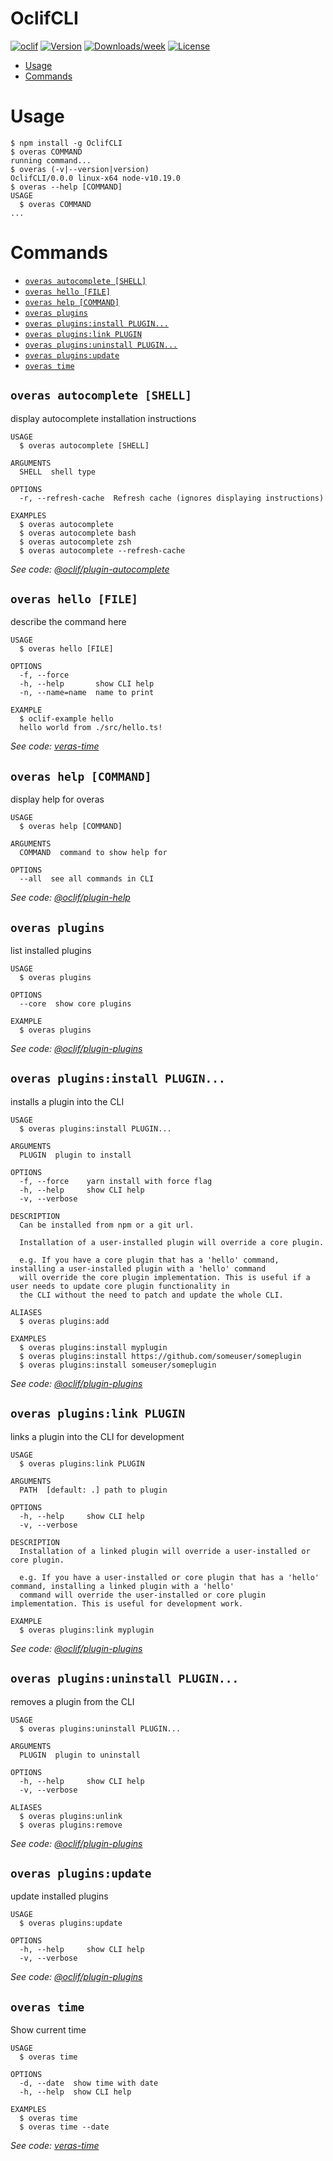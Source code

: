 OclifCLI
========



[![oclif](https://img.shields.io/badge/cli-oclif-brightgreen.svg)](https://oclif.io)
[![Version](https://img.shields.io/npm/v/OclifCLI.svg)](https://npmjs.org/package/OclifCLI)
[![Downloads/week](https://img.shields.io/npm/dw/OclifCLI.svg)](https://npmjs.org/package/OclifCLI)
[![License](https://img.shields.io/npm/l/OclifCLI.svg)](https://github.com/VerasThiago/OclifCLI/blob/master/package.json)

<!-- toc -->
* [Usage](#usage)
* [Commands](#commands)
<!-- tocstop -->
# Usage
<!-- usage -->
```sh-session
$ npm install -g OclifCLI
$ overas COMMAND
running command...
$ overas (-v|--version|version)
OclifCLI/0.0.0 linux-x64 node-v10.19.0
$ overas --help [COMMAND]
USAGE
  $ overas COMMAND
...
```
<!-- usagestop -->
# Commands
<!-- commands -->
* [`overas autocomplete [SHELL]`](#overas-autocomplete-shell)
* [`overas hello [FILE]`](#overas-hello-file)
* [`overas help [COMMAND]`](#overas-help-command)
* [`overas plugins`](#overas-plugins)
* [`overas plugins:install PLUGIN...`](#overas-pluginsinstall-plugin)
* [`overas plugins:link PLUGIN`](#overas-pluginslink-plugin)
* [`overas plugins:uninstall PLUGIN...`](#overas-pluginsuninstall-plugin)
* [`overas plugins:update`](#overas-pluginsupdate)
* [`overas time`](#overas-time)

## `overas autocomplete [SHELL]`

display autocomplete installation instructions

```
USAGE
  $ overas autocomplete [SHELL]

ARGUMENTS
  SHELL  shell type

OPTIONS
  -r, --refresh-cache  Refresh cache (ignores displaying instructions)

EXAMPLES
  $ overas autocomplete
  $ overas autocomplete bash
  $ overas autocomplete zsh
  $ overas autocomplete --refresh-cache
```

_See code: [@oclif/plugin-autocomplete](https://github.com/oclif/plugin-autocomplete/blob/v0.2.0/src/commands/autocomplete/index.ts)_

## `overas hello [FILE]`

describe the command here

```
USAGE
  $ overas hello [FILE]

OPTIONS
  -f, --force
  -h, --help       show CLI help
  -n, --name=name  name to print

EXAMPLE
  $ oclif-example hello
  hello world from ./src/hello.ts!
```

_See code: [veras-time](https://github.com/verasthiago/OclifTimePlugin/blob/v0.0.1/src/commands/hello.ts)_

## `overas help [COMMAND]`

display help for overas

```
USAGE
  $ overas help [COMMAND]

ARGUMENTS
  COMMAND  command to show help for

OPTIONS
  --all  see all commands in CLI
```

_See code: [@oclif/plugin-help](https://github.com/oclif/plugin-help/blob/v3.1.0/src/commands/help.ts)_

## `overas plugins`

list installed plugins

```
USAGE
  $ overas plugins

OPTIONS
  --core  show core plugins

EXAMPLE
  $ overas plugins
```

_See code: [@oclif/plugin-plugins](https://github.com/oclif/plugin-plugins/blob/v1.7.9/src/commands/plugins/index.ts)_

## `overas plugins:install PLUGIN...`

installs a plugin into the CLI

```
USAGE
  $ overas plugins:install PLUGIN...

ARGUMENTS
  PLUGIN  plugin to install

OPTIONS
  -f, --force    yarn install with force flag
  -h, --help     show CLI help
  -v, --verbose

DESCRIPTION
  Can be installed from npm or a git url.

  Installation of a user-installed plugin will override a core plugin.

  e.g. If you have a core plugin that has a 'hello' command, installing a user-installed plugin with a 'hello' command 
  will override the core plugin implementation. This is useful if a user needs to update core plugin functionality in 
  the CLI without the need to patch and update the whole CLI.

ALIASES
  $ overas plugins:add

EXAMPLES
  $ overas plugins:install myplugin 
  $ overas plugins:install https://github.com/someuser/someplugin
  $ overas plugins:install someuser/someplugin
```

_See code: [@oclif/plugin-plugins](https://github.com/oclif/plugin-plugins/blob/v1.7.9/src/commands/plugins/install.ts)_

## `overas plugins:link PLUGIN`

links a plugin into the CLI for development

```
USAGE
  $ overas plugins:link PLUGIN

ARGUMENTS
  PATH  [default: .] path to plugin

OPTIONS
  -h, --help     show CLI help
  -v, --verbose

DESCRIPTION
  Installation of a linked plugin will override a user-installed or core plugin.

  e.g. If you have a user-installed or core plugin that has a 'hello' command, installing a linked plugin with a 'hello' 
  command will override the user-installed or core plugin implementation. This is useful for development work.

EXAMPLE
  $ overas plugins:link myplugin
```

_See code: [@oclif/plugin-plugins](https://github.com/oclif/plugin-plugins/blob/v1.7.9/src/commands/plugins/link.ts)_

## `overas plugins:uninstall PLUGIN...`

removes a plugin from the CLI

```
USAGE
  $ overas plugins:uninstall PLUGIN...

ARGUMENTS
  PLUGIN  plugin to uninstall

OPTIONS
  -h, --help     show CLI help
  -v, --verbose

ALIASES
  $ overas plugins:unlink
  $ overas plugins:remove
```

_See code: [@oclif/plugin-plugins](https://github.com/oclif/plugin-plugins/blob/v1.7.9/src/commands/plugins/uninstall.ts)_

## `overas plugins:update`

update installed plugins

```
USAGE
  $ overas plugins:update

OPTIONS
  -h, --help     show CLI help
  -v, --verbose
```

_See code: [@oclif/plugin-plugins](https://github.com/oclif/plugin-plugins/blob/v1.7.9/src/commands/plugins/update.ts)_

## `overas time`

Show current time

```
USAGE
  $ overas time

OPTIONS
  -d, --date  show time with date
  -h, --help  show CLI help

EXAMPLES
  $ overas time
  $ overas time --date
```

_See code: [veras-time](https://github.com/verasthiago/OclifTimePlugin/blob/v0.0.1/src/commands/time.ts)_
<!-- commandsstop -->
